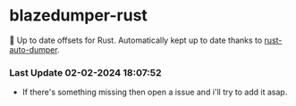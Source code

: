# blazedumper-rust

🚀 Up to date offsets for Rust. Automatically kept up to date thanks to [rust-auto-dumper](https://github.com/Akandesh/rust-auto-dumper).


### Last Update 02-02-2024 18:07:52
- If there's something missing then open a issue and i'll try to add it asap.